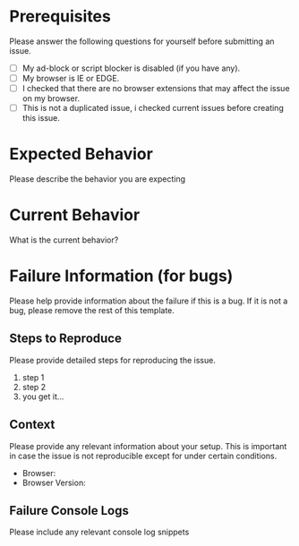 # Prerequisites

Please answer the following questions for yourself before submitting an issue.

- [ ] My ad-block or script blocker is disabled (if you have any).
- [ ] My browser is IE or EDGE.
- [ ] I checked that there are no browser extensions that may affect the issue on my browser.
- [ ] This is not a duplicated issue, i checked current issues before creating this issue.

# Expected Behavior

Please describe the behavior you are expecting

# Current Behavior

What is the current behavior?

# Failure Information (for bugs)

Please help provide information about the failure if this is a bug. If it is not a bug, please remove the rest of this template.

## Steps to Reproduce

Please provide detailed steps for reproducing the issue.

1. step 1
2. step 2
3. you get it...

## Context

Please provide any relevant information about your setup. This is important in case the issue is not reproducible except for under certain conditions.

* Browser:
* Browser Version:

## Failure Console Logs

Please include any relevant console log snippets

